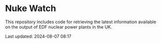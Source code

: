 # Nuke Watch

This repository includes code for retrieving the latest information available on the output of EDF nuclear power plants in the UK.

Last updated: 2024-08-07 08:17